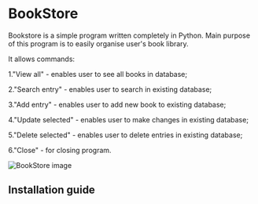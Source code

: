 # BookStore
Bookstore is a simple program written completely in Python. 
Main purpose of this program is to easily organise user's book library.

It allows commands:

  1."View all" - enables user to see all books in database;
  
  2."Search entry" - enables user to search in existing database;
  
  3."Add entry" - enables user to add new book to existing database;
  
  4."Update selected" - enables user to make changes in existing database;
  
  5."Delete selected" - enables user to delete entries in existing database;
  
  6."Close" - for closing program.
  
![BookStore image](https://user-images.githubusercontent.com/104382311/165520620-dd117cf1-e11e-4daa-936a-a61a3f5f1037.png)

## Installation guide

